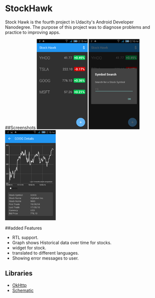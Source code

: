 # StockHawk
Stock Hawk is the fourth project in Udacity's Android Developer Nanodegree. The purpose of this project was to diagnose problems and practice to improving apps. 

##Screenshots
<img width="33%" src="https://github.com/HusenAnsari/StockHawk/blob/master/app/screenshot/Screenshot_2016-08-18-14-15-44.png" />
<img width="33%" src="https://github.com/HusenAnsari/StockHawk/blob/master/app/screenshot/Screenshot_2016-08-18-14-16-14.png" />
<img width="33%" src="https://github.com/HusenAnsari/StockHawk/blob/master/app/screenshot/Screenshot_2016-08-18-14-16-23.png" />


##added Features

  * RTL support.
  * Graph shows Historical data over time for stocks.
  * widget for stock.
  * translated to different languages.
  * Showing error messages to user.
  
  
## Libraries

* [OkHttp](https://github.com/square/okhttp)
* [Schematic](https://github.com/SimonVT/schematic)
